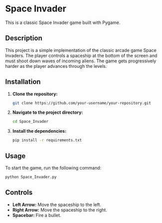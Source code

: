 # Space Invader

This is a classic Space Invader game built with Pygame.

## Description

This project is a simple implementation of the classic arcade game Space Invaders. The player controls a spaceship at the bottom of the screen and must shoot down waves of incoming aliens. The game gets progressively harder as the player advances through the levels.

## Installation

1. **Clone the repository:**
   ```bash
   git clone https://github.com/your-username/your-repository.git
   ```

2. **Navigate to the project directory:**
   ```bash
   cd Space_Invader
   ```

3. **Install the dependencies:**
   ```bash
   pip install -r requirements.txt
   ```

## Usage

To start the game, run the following command:
```bash
python Space_Invader.py
```

## Controls
- **Left Arrow:** Move the spaceship to the left.
- **Right Arrow:** Move the spaceship to the right.
- **Spacebar:** Fire a bullet.
